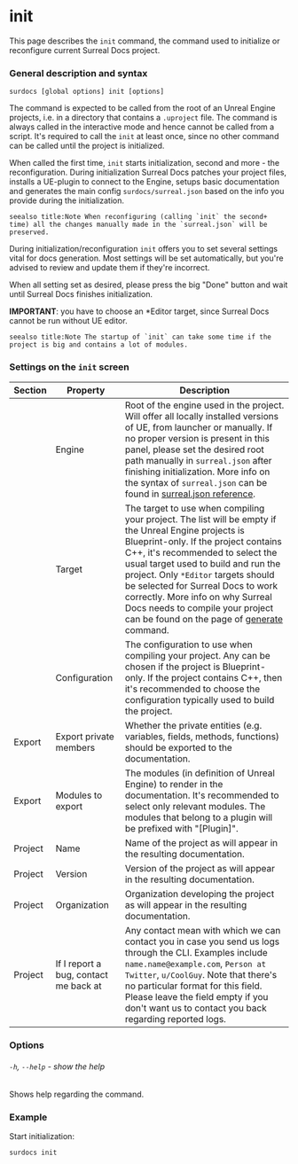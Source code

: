 # init

This page describes the `init` command, the command used to initialize or reconfigure current Surreal Docs project.

### General description and syntax

```
surdocs [global options] init [options]
```

The command is expected to be called from the root of an Unreal Engine projects, i.e. in a directory that contains a `.uproject` file. The command is always called in the interactive mode and hence cannot be called from a script. It's required to call the `init` at least once, since no other command can be called until the project is initialized.

When called the first time, `init` starts initialization, second and more - the reconfiguration. During initialization Surreal Docs patches your project files, installs a UE-plugin to connect to the Engine, setups basic documentation and generates the main config `surdocs/surreal.json` based on the info you provide during the initialization.

``seealso
title:Note
When reconfiguring (calling `init` the second+ time) all the changes manually made in the `surreal.json` will be preserved.
``

During initialization/reconfiguration `init` offers you to set several settings vital for docs generation. Most settings will be set automatically, but you're advised to review and update them if they're incorrect.

When all setting set as desired, please press the big "Done" button and wait until Surreal Docs finishes initialization.

**IMPORTANT**: you have to choose an *Editor target, since Surreal Docs cannot be run without UE editor.

``seealso
title:Note
The startup of `init` can take some time if the project is big and contains a lot of modules.
``

### Settings on the `init` screen

| Section | Property                              | Description                                                                                                                                                                                                                                                                                                                                                                                                                                                        |
|---------|---------------------------------------|--------------------------------------------------------------------------------------------------------------------------------------------------------------------------------------------------------------------------------------------------------------------------------------------------------------------------------------------------------------------------------------------------------------------------------------------------------------------|
|     | Engine                                | Root of the engine used in the project. Will offer all locally installed versions of UE, from launcher or manually. If no proper version is present in this panel, please set the desired root path manually in `surreal.json` after finishing initialization. More info on the syntax of `surreal.json` can be found in [surreal.json reference](docs/surreal-json "surreal.json reference").                                                                     |
|      | Target                                | The target to use when compiling your project. The list will be empty if the Unreal Engine projects is Blueprint-only. If the project contains C++, it's recommended to select the usual target used to build and run the project. Only `*Editor` targets should be selected for Surreal Docs to work correctly. More info on why Surreal Docs needs to compile your project can be found on the page of [generate](docs/cli/generate "Generate command") command. |
|      | Configuration                         | The configuration to use when compiling your project. Any can be chosen if the project is Blueprint-only. If the project contains C++, then it's recommended to choose the configuration typically used to build the project.                                                                                                                                                                                                                                      |
| Export     | Export private members                | Whether the private entities (e.g. variables, fields, methods, functions) should be exported to the documentation.                                                                                                                                                                                                                                                                                                                                                 |
| Export     | Modules to export                     | The modules (in definition of Unreal Engine) to render in the documentation. It's recommended to select only relevant modules. The modules that belong to a plugin will be prefixed with "[Plugin]".                                                                                                                                                                                                                                                               |
| Project     | Name                                  | Name of the project as will appear in the resulting documentation.                                                                                                                                                                                                                                                                                                                                                                                                 |
| Project     | Version                               | Version of the project as will appear in the resulting documentation.                                                                                                                                                                                                                                                                                                                                                                                              |
| Project     | Organization                          | Organization developing the project as will appear in the resulting documentation.                                                                                                                                                                                                                                                                                                                                                                                 |
| Project     | If I report a bug, contact me back at | Any contact mean with which we can contact you in case you send us logs through the CLI. Examples include `name.name@example.com`, `Person at Twitter`, `u/CoolGuy`. Note that there's no particular format for this field. Please leave the field empty if you don't want us to contact you back regarding reported logs.                                                                                                                                         |

### Options

###### `-h`, `--help` - show the help

Shows help regarding the command.

### Example

Start initialization:

```
surdocs init
```
